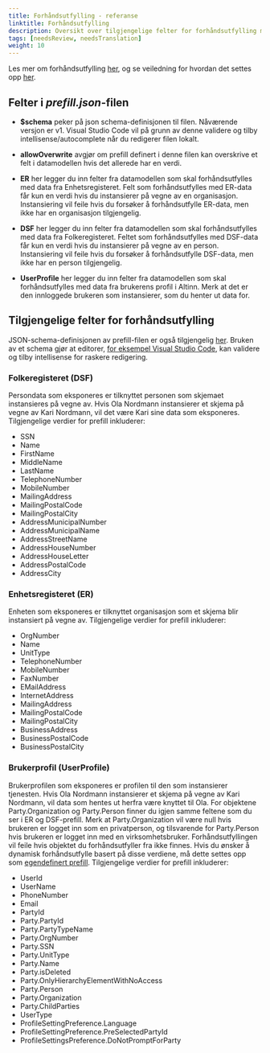 ```yaml
---
title: Forhåndsutfylling - referanse
linktitle: Forhåndsutfylling
description: Oversikt over tilgjengelige felter for forhåndsutfylling med konfigurasjonsfil
tags: [needsReview, needsTranslation]
weight: 10
---
```

Les mer om forhåndsutfylling [her](/nb/altinn-studio/v8/concepts/prefill/), og se veiledning for hvordan det settes opp [her](/nb/altinn-studio/v8/guides/development/prefill/config/).

## Felter i _prefill.json_-filen

- **$schema** peker på json schema-definisjonen til filen. Nåværende versjon er v1. Visual Studio Code vil på grunn av denne validere og tilby intellisense/autocomplete når du redigerer filen lokalt.

- **allowOverwrite** avgjør om prefill definert i denne filen kan overskrive et felt i datamodellen hvis det allerede har en verdi.

- **ER** her legger du inn felter fra datamodellen som skal forhåndsutfylles med data fra Enhetsregisteret. Felt som forhåndsutfylles med ER-data får kun en verdi hvis du instansierer på vegne av en organisasjon. Instansiering vil feile hvis du forsøker å forhåndsutfylle ER-data, men ikke har en organisasjon tilgjengelig.

- **DSF** her legger du inn felter fra datamodellen som skal forhåndsutfylles med data fra Folkeregisteret. Feltet som forhåndsutfylles med DSF-data får kun en verdi hvis du instansierer på vegne av en person. Instansiering vil feile hvis du forsøker å forhåndsutfylle DSF-data, men ikke har en person tilgjengelig.

- **UserProfile** her legger du inn felter fra datamodellen som skal forhåndsutfylles med data fra brukerens profil i Altinn. Merk at det er den innloggede brukeren som instansierer, som du henter ut data for.


## Tilgjengelige felter for forhåndsutfylling

JSON-schema-definisjonen av prefill-filen er også tilgjengelig [her](https://altinncdn.no/schemas/json/prefill/prefill.schema.v1.json). Bruken av et schema gjør at editorer, [for eksempel Visual Studio Code](https://code.visualstudio.com/docs/languages/json#_mapping-in-the-json), kan validere og tilby intellisense for raskere redigering.

### Folkeregisteret (DSF)

Persondata som eksponeres er tilknyttet personen som skjemaet instansieres på vegne av. Hvis Ola Nordmann instansierer et skjema på vegne av Kari Nordmann, vil det være Kari sine data som eksponeres. Tilgjengelige verdier for prefill inkluderer:

- SSN
- Name
- FirstName
- MiddleName
- LastName
- TelephoneNumber
- MobileNumber
- MailingAddress
- MailingPostalCode
- MailingPostalCity
- AddressMunicipalNumber
- AddressMunicipalName
- AddressStreetName
- AddressHouseNumber
- AddressHouseLetter
- AddressPostalCode
- AddressCity

### Enhetsregisteret (ER)

Enheten som eksponeres er tilknyttet organisasjon som et skjema blir instansiert på vegne av.
Tilgjengelige verdier for prefill inkluderer:

- OrgNumber
- Name
- UnitType
- TelephoneNumber
- MobileNumber
- FaxNumber
- EMailAddress
- InternetAddress
- MailingAddress
- MailingPostalCode
- MailingPostalCity
- BusinessAddress
- BusinessPostalCode
- BusinessPostalCity

### Brukerprofil (UserProfile)

Brukerprofilen som eksponeres er profilen til den som instansierer tjenesten. Hvis Ola Nordmann instansierer et skjema på vegne av Kari Nordmann, vil data som hentes ut herfra være knyttet til Ola. For objektene Party.Organization og Party.Person finner du igjen samme feltene som du ser i ER og DSF-prefill. Merk at Party.Organization vil være null hvis brukeren er logget inn som en privatperson, og tilsvarende for Party.Person hvis brukeren er logget inn med en virksomhetsbruker. Forhåndsutfyllingen vil feile hvis objektet du forhåndsutfyller fra ikke finnes. Hvis du ønsker å dynamisk forhåndsutfylle basert på disse verdiene, må dette settes opp som [egendefinert prefill](/nb/altinn-studio/v8/guides/development/prefill/custom/). Tilgjengelige verdier for prefill inkluderer:

- UserId
- UserName
- PhoneNumber
- Email
- PartyId
- Party.PartyId
- Party.PartyTypeName
- Party.OrgNumber
- Party.SSN
- Party.UnitType
- Party.Name
- Party.isDeleted
- Party.OnlyHierarchyElementWithNoAccess
- Party.Person
- Party.Organization
- Party.ChildParties
- UserType
- ProfileSettingPreference.Language
- ProfileSettingPreference.PreSelectedPartyId
- ProfileSettingsPreference.DoNotPromptForParty

